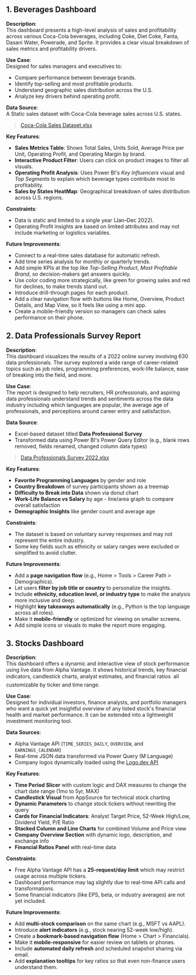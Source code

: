 ## 1. Beverages Dashboard

**Description**:  
This dashboard presents a high-level analysis of sales and profitability across various Coca-Cola beverages, including Coke, Diet Coke, Fanta, Dasani Water, Powerade, and Sprite. It provides a clear visual breakdown of sales metrics and profitability drivers.

**Use Case**:  
Designed for sales managers and executives to:
- Compare performance between beverage brands.
- Identify top-selling and most profitable products.
- Understand geographic sales distribution across the U.S.
- Analyze key drivers behind operating profit.

**Data Source**:  
A Static sales dataset with Coca-Cola beverage sales across U.S. states.

>[Coca-Cola Sales Dataset.xlsx](/Coca-cola_Sales_Dashboard/data/Coca-Cola_Sales.xlsx "Link to Coca-Cola Sales Dataset")

**Key Features**:
- **Sales Metrics Table**: Shows Total Sales, Units Sold, Average Price per Unit, Operating Profit, and Operating Margin by brand.
- **Interactive Product Filter**: Users can click on product images to filter all visuals.
- **Operating Profit Analysis**: Uses Power BI's *Key Influencers* visual and *Top Segments* to explain which beverage types contribute most to profitability.
- **Sales by States HeatMap**: Geographical breakdown of sales distribution across U.S. regions.

**Constraints**:
- Data is static and limited to a single year (Jan–Dec 2022).
- Operating Profit insights are based on limited attributes and may not include marketing or logistics variables.

**Future Improvements**:
- Connect to a real-time sales database for automatic refresh.
- Add time series analysis for monthly or quarterly trends.
- Add simple KPIs at the top like *Top-Selling Product*, *Most Profitable Brand*, so decision-makers get answers quickly.
- Use color coding more strategically, like green for growing sales and red for declines, to make trends stand out.
- Introduce drill-through pages for each product.
- Add a clear navigation flow with buttons like Home, Overview, Product Details, and Map View, so it feels like using a mini app.
- Create a mobile-friendly version so managers can check sales performance on their phone.

## 2. Data Professionals Survey Report

**Description**:  
This dashboard visualizes the results of a 2022 online survey involving 630 data professionals. The survey explored a wide range of career-related topics such as job roles, programming preferences, work-life balance, ease of breaking into the field, and more.

**Use Case**:  
The report is designed to help recruiters, HR professionals, and aspiring data professionals understand trends and sentiments across the data industry including which languages are popular, the average age of professionals, and perceptions around career entry and satisfaction.

**Data Source**:
- Excel-based dataset titled **Data Professional Survey**
- Transformed data using Power BI's Power Query Editor (e.g., blank rows removed, fields renamed, changed column data types)

> [Data Professionals Survey 2022.xlsx](power_bi/Data-Professionals-Survey-Dashboard/data/Data-Professionals-Survey-2022.xlsx "Link to Coca-Cola Sales Dataset")


**Key Features**:
- **Favorite Programming Languages** by gender and role
- **Country Breakdown** of survey participants shown as a treemap
- **Difficulty to Break into Data** shown via donut chart
- **Work-Life Balance vs Salary** by age - line/area graph to compare overall satisfaction
- **Demographic Insights** like gender count and average age

**Constraints**:
- The dataset is based on voluntary survey responses and may not represent the entire industry.
- Some key fields such as ethnicity or salary ranges were excluded or simplified to avoid clutter.

**Future Improvements**:
- Add a **page navigation flow** (e.g., Home > Tools > Career Path > Demographics).
- Let users **filter by job title or country** to personalize the insights.
- Include **ethnicity, education level, or industry type** to make the analysis more inclusive and deep.
- Highlight **key takeaways automatically** (e.g., Python is the top language across all roles).
- Make it **mobile-friendly** or optimized for viewing on smaller screens.
- Add simple icons or visuals to make the report more engaging.

## 3. Stocks Dashboard

**Description**:  
This dashboard offers a dynamic and interactive view of stock performance using live data from Alpha Vantage. It shows historical trends, key financial indicators, candlestick charts, analyst estimates, and financial ratios  all customizable by ticker and time range.

**Use Case**:  
Designed for individual investors, finance analysts, and portfolio managers who want a quick yet insightful overview of any listed stock's financial health and market performance. It can be extended into a lightweight investment monitoring tool.

**Data Sources**:
- Alpha Vantage API (`TIME_SERIES_DAILY`, `OVERVIEW`, and `EARNINGS_CALENDAR`)
- Real-time JSON data transformed via Power Query (M Language)
- Company logos dynamically loaded using the [Logo.dev API](https://www.logo.dev/)

**Key Features**:
-  **Time Period Slicer** with custom logic and DAX measures to change the chart date range (1mo to 5yr, MAX)
-  **Candlestick Visual** from AppSource for technical stock charting
-  **Dynamic Parameters** to change stock tickers without rewriting the query
-  **Cards for Financial Indicators**: Analyst Target Price, 52-Week High/Low, Dividend Yield, P/E Ratio
-  **Stacked Column and Line Charts** for combined Volume and Price view
-  **Company Overview Section** with dynamic logo, description, and exchange info
-  **Financial Ratios Panel** with real-time data

**Constraints**:
- Free Alpha Vantage API has a **25-request/day limit** which may restrict usage across multiple tickers.
- Dashboard performance may lag slightly due to real-time API calls and transformations.
- Some financial indicators (like EPS, beta, or industry averages) are not yet included.

**Future Improvements**:
- Add **multi-stock comparison** on the same chart (e.g., MSFT vs AAPL).
- Introduce **alert indicators** (e.g., stock nearing 52-week low/high).
- Create a **bookmark-based navigation flow** (Home > Chart > Financials).
- Make it **mobile-responsive** for easier review on tablets or phones.
- Include **automated daily refresh** and scheduled snapshot sharing via email.
- Add **explanation tooltips** for key ratios so that even non-finance users understand them.

